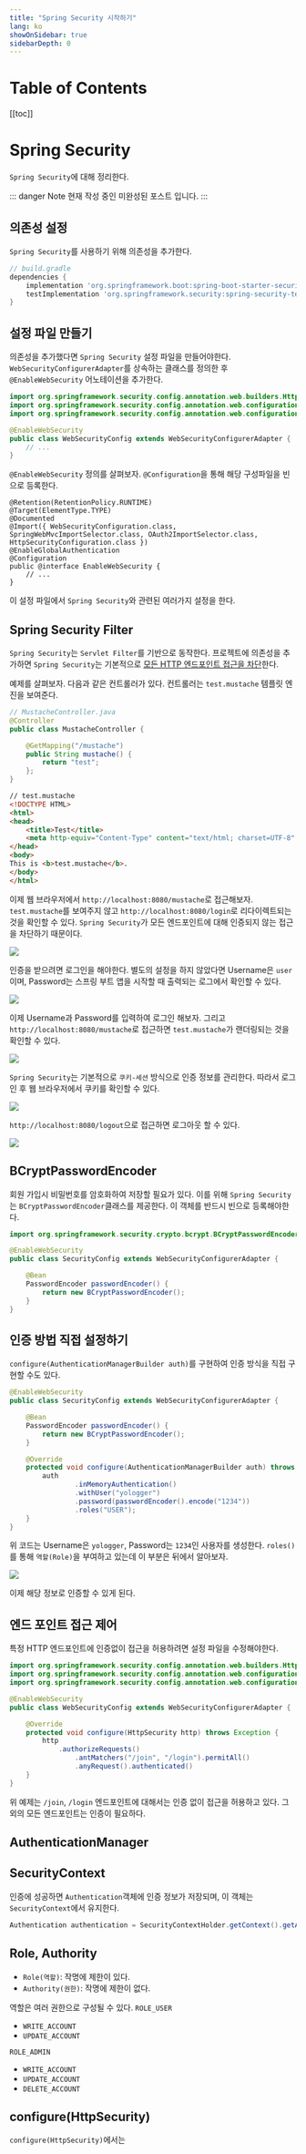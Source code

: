 ```yaml
---
title: "Spring Security 시작하기"
lang: ko
showOnSidebar: true
sidebarDepth: 0
---
```


# Table of Contents
[[toc]]

# Spring Security
`Spring Security`에 대해 정리한다.

::: danger Note
현재 작성 중인 미완성된 포스트 입니다.
:::

## 의존성 설정
`Spring Security`를 사용하기 위해 의존성을 추가한다.
``` groovy
// build.gradle
dependencies {
    implementation 'org.springframework.boot:spring-boot-starter-security:${spring_security_version}'
    testImplementation 'org.springframework.security:spring-security-test:${spring_security_version}'
}
```

## 설정 파일 만들기
의존성을 추가했다면 `Spring Security` 설정 파일을 만들어야한다. `WebSecurityConfigurerAdapter`를 상속하는 클래스를 정의한 후 `@EnableWebSecurity` 어노테이션을 추가한다.

``` java {5,6}
import org.springframework.security.config.annotation.web.builders.HttpSecurity;
import org.springframework.security.config.annotation.web.configuration.EnableWebSecurity;
import org.springframework.security.config.annotation.web.configuration.WebSecurityConfigurerAdapter;

@EnableWebSecurity
public class WebSecurityConfig extends WebSecurityConfigurerAdapter {
    // ...
}
```
`@EnableWebSecurity` 정의를 살펴보자. `@Configuration`을 통해 해당 구성파일을 빈으로 등록한다.
``` java{6}
@Retention(RetentionPolicy.RUNTIME)
@Target(ElementType.TYPE)
@Documented
@Import({ WebSecurityConfiguration.class, SpringWebMvcImportSelector.class, OAuth2ImportSelector.class, HttpSecurityConfiguration.class })
@EnableGlobalAuthentication
@Configuration
public @interface EnableWebSecurity {
    // ...
}
```
이 설정 파일에서 `Spring Security`와 관련된 여러가지 설정을 한다.

## Spring Security Filter
`Spring Security`는 `Servlet Filter`를 기반으로 동작한다. 프로젝트에 의존성을 추가하면 `Spring Security`는 기본적으로 <u>모든 HTTP 엔드포인트 접근을 차단</u>한다.

예제를 살펴보자. 다음과 같은 컨트롤러가 있다. 컨트롤러는 `test.mustache` 템플릿 엔진을 보여준다.
``` java
// MustacheController.java
@Controller
public class MustacheController {

    @GetMapping("/mustache")
    public String mustache() {
        return "test";
    };
}
```
``` html
// test.mustache
<!DOCTYPE HTML>
<html>
<head>
    <title>Test</title>
    <meta http-equiv="Content-Type" content="text/html; charset=UTF-8" />
</head>
<body>
This is <b>test.mustache</b>.
</body>
</html>
```

이제 웹 브라우저에서 `http://localhost:8080/mustache`로 접근해보자. `test.mustache`를 보여주지 않고 `http://localhost:8080/login`로 리다이렉트되는 것을 확인할 수 있다. `Spring Security`가 모든 엔드포인트에 대해 인증되지 않는 접근을 차단하기 때문이다. 

![](./220228_spring_security/1.png)

인증을 받으려면 로그인을 해야한다. 별도의 설정을 하지 않았다면 Username은 `user`이며, Password는 스프링 부트 앱을 시작할 때 출력되는 로그에서 확인할 수 있다.

![](./220228_spring_security/2.png)

이제 Username과 Password를 입력하여 로그인 해보자. 그리고 `http://localhost:8080/mustache`로 접근하면 `test.mustache`가 랜더링되는 것을 확인할 수 있다.

![](./220228_spring_security/3.png)

`Spring Security`는 기본적으로 `쿠키-세션` 방식으로 인증 정보를 관리한다. 따라서 로그인 후 웹 브라우저에서 쿠키를 확인할 수 있다.

![](./220228_spring_security/4.png)

`http://localhost:8080/logout`으로 접근하면 로그아웃 할 수 있다.

![](./220228_spring_security/5.png)

## BCryptPasswordEncoder
회원 가입시 비밀번호를 암호화하여 저장할 필요가 있다. 이를 위해 `Spring Security`는 `BCryptPasswordEncoder`클래스를 제공한다. 이 객체를 반드시 빈으로 등록해야한다.
``` java
import org.springframework.security.crypto.bcrypt.BCryptPasswordEncoder;

@EnableWebSecurity
public class SecurityConfig extends WebSecurityConfigurerAdapter {

    @Bean
    PasswordEncoder passwordEncoder() {
        return new BCryptPasswordEncoder();
    }
}
```

## 인증 방법 직접 설정하기
`configure(AuthenticationManagerBuilder auth)`를 구현하여 인증 방식을 직접 구현할 수도 있다.
``` java
@EnableWebSecurity
public class SecurityConfig extends WebSecurityConfigurerAdapter {

    @Bean
    PasswordEncoder passwordEncoder() {
        return new BCryptPasswordEncoder();
    }

    @Override
    protected void configure(AuthenticationManagerBuilder auth) throws Exception {
        auth
                .inMemoryAuthentication()
                .withUser("yologger")
                .password(passwordEncoder().encode("1234"))
                .roles("USER");
    }
}
```
위 코드는 Username은 `yologger`, Password는 `1234`인 사용자를 생성한다. `roles()`를 통해 `역할(Role)`을 부여하고 있는데 이 부분은 뒤에서 알아보자.

![](./220228_spring_security/6.png)

이제 해당 정보로 인증할 수 있게 된다.


## 엔드 포인트 접근 제어
특정 HTTP 엔드포인트에 인증없이 접근을 허용하려면 설정 파일을 수정해야한다.

``` java {10-13}
import org.springframework.security.config.annotation.web.builders.HttpSecurity;
import org.springframework.security.config.annotation.web.configuration.EnableWebSecurity;
import org.springframework.security.config.annotation.web.configuration.WebSecurityConfigurerAdapter;

@EnableWebSecurity
public class WebSecurityConfig extends WebSecurityConfigurerAdapter {

    @Override
	protected void configure(HttpSecurity http) throws Exception {
		http
			.authorizeRequests()
				.antMatchers("/join", "/login").permitAll()
				.anyRequest().authenticated()
	}
}
```
위 예제는 `/join`, `/login` 엔드포인트에 대해서는 인증 없이 접근을 허용하고 있다. 그 외의 모든 엔드포인트는 인증이 필요하다.

## AuthenticationManager                                                                                                                                                                  

## SecurityContext
인증에 성공하면 `Authentication`객체에 인증 정보가 저장되며, 이 객체는 `SecurityContext`에서 유지한다.
``` java
Authentication authentication = SecurityContextHolder.getContext().getAuthentication();
```

## Role, Authority
- `Role(역할)`: 작명에 제한이 있다.
- `Authority(권한)`: 작명에 제한이 없다.

역할은 여러 권한으로 구성될 수 있다.
`ROLE_USER`
- `WRITE_ACCOUNT`
- `UPDATE_ACCOUNT`

`ROLE_ADMIN`
- `WRITE_ACCOUNT`
- `UPDATE_ACCOUNT`
- `DELETE_ACCOUNT`


## configure(HttpSecurity)
`configure(HttpSecurity)`에서는 

